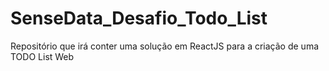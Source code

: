 # SenseData_Desafio_Todo_List
Repositório que irá conter uma solução em ReactJS para a criação de uma TODO List Web
